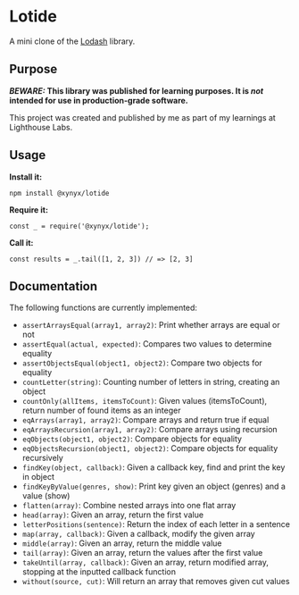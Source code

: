 # Lotide

A mini clone of the [Lodash](https://lodash.com) library.

## Purpose

**_BEWARE:_ This library was published for learning purposes. It is _not_ intended for use in production-grade software.**

This project was created and published by me as part of my learnings at Lighthouse Labs. 

## Usage

**Install it:**

`npm install @xynyx/lotide`

**Require it:**

`const _ = require('@xynyx/lotide');`

**Call it:**

`const results = _.tail([1, 2, 3]) // => [2, 3]`

## Documentation

The following functions are currently implemented:

* `assertArraysEqual(array1, array2)`: Print whether arrays are equal or not
* `assertEqual(actual, expected)`: Compares two values to determine equality
* `assertObjectsEqual(object1, object2)`: Compare two objects for equality
* `countLetter(string)`: Counting number of letters in string, creating an object
* `countOnly(allItems, itemsToCount)`: Given values (itemsToCount), return number of found items as an integer
* `eqArrays(array1, array2)`: Compare arrays and return true if equal
* `eqArraysRecursion(array1, array2)`: Compare arrays using recursion
* `eqObjects(object1, object2)`: Compare objects for equality
* `eqObjectsRecursion(object1, object2)`: Compare objects for equality recursively
* `findKey(object, callback)`: Given a callback key, find and print the key in object
* `findKeyByValue(genres, show)`: Print key given an object (genres) and a value (show)
* `flatten(array)`: Combine nested arrays into one flat array
* `head(array)`: Given an array, return the first value
* `letterPositions(sentence)`: Return the index of each letter in a sentence
* `map(array, callback)`: Given a callback, modify the given array
* `middle(array)`: Given an array, return the middle value
* `tail(array)`: Given an array, return the values after the first value
* `takeUntil(array, callback)`: Given an array, return modified array, stopping at the inputted callback function
* `without(source, cut)`: Will return an array that removes given cut values